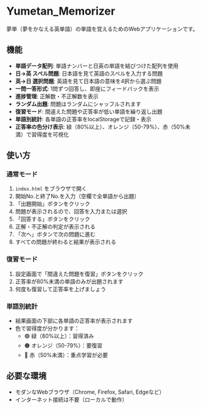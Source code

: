 # Yumetan_Memorizer

夢単（夢をかなえる英単語）の単語を覚えるためのWebアプリケーションです。

## 機能

- **単語データ配列**: 単語ナンバーと日英の単語を結びつけた配列を使用
- **日→英 スペル問題**: 日本語を見て英語のスペルを入力する問題
- **英→日 選択問題**: 英語を見て日本語の意味を4択から選ぶ問題
- **一問一答形式**: 1問ずつ回答し、即座にフィードバックを表示
- **進捗管理**: 正解数・不正解数を表示
- **ランダム出題**: 問題はランダムにシャッフルされます
- **復習モード**: 間違えた問題や正答率が低い単語を繰り返し出題
- **単語別統計**: 各単語の正答率をlocalStorageで記録・表示
- **正答率の色分け表示**: 緑（80%以上）、オレンジ（50-79%）、赤（50%未満）で習得度を可視化

## 使い方

### 通常モード
1. `index.html` をブラウザで開く
2. 開始No.と終了No.を入力（空欄で全単語から出題）
3. 「出題開始」ボタンをクリック
4. 問題が表示されるので、回答を入力または選択
5. 「回答する」ボタンをクリック
6. 正解・不正解の判定が表示される
7. 「次へ」ボタンで次の問題に進む
8. すべての問題が終わると結果が表示される

### 復習モード
1. 設定画面で「間違えた問題を復習」ボタンをクリック
2. 正答率が80%未満の単語のみが出題されます
3. 何度も復習して正答率を上げましょう

### 単語別統計
- 結果画面の下部に各単語の正答率が表示されます
- 色で習得度が分かります：
  - 🟢 緑（80%以上）：習得済み
  - 🟠 オレンジ（50-79%）：要復習
  - 🔴 赤（50%未満）：重点学習が必要

## 必要な環境

- モダンなWebブラウザ（Chrome, Firefox, Safari, Edgeなど）
- インターネット接続は不要（ローカルで動作）